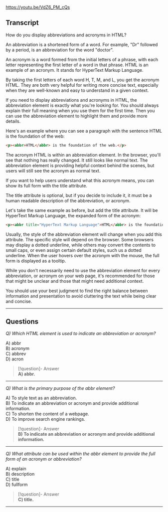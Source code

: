 https://youtu.be/VdZ6_PM_cQs

## Transcript
How do you display abbreviations and acronyms in HTML?

An abbreviation is a shortened form of a word. For example, "Dr" followed by a period, is an abbreviation for the word "doctor".

An acronym is a word formed from the initial letters of a phrase, with each letter representing the first letter of a word in that phrase. HTML is an example of an acronym. It stands for HyperText Markup Language.

By taking the first letters of each word H, T, M, and L, you get the acronym HTML. They are both very helpful for writing more concise text, especially when they are well-known and easy to understand in a given context.

If you need to display abbreviations and acronyms in HTML, the abbreviation element is exactly what you're looking for. You should always explain their full meaning when you use them for the first time. Then you can use the abbreviation element to highlight them and provide more details.

Here's an example where you can see a paragraph with the sentence HTML is the foundation of the web:

```html
<p><abbr>HTML</abbr> is the foundation of the web.</p>
```

The acronym HTML is within an abbreviation element. In the browser, you'll see that nothing has really changed. It still looks like normal text. The abbreviation element is providing helpful context behind the scenes, but users will still see the acronym as normal text.

If you want to help users understand what this acronym means, you can show its full form with the title attribute.

The title attribute is optional, but if you decide to include it, it must be a human readable description of the abbreviation, or acronym.

Let's take the same example as before, but add the title attribute. It will be HyperText Markup Language, the expanded form of the acronym:

```html
<p><abbr title="HyperText Markup Language">HTML</abbr> is the foundation of the web.</p>
```

Usually, the style of the abbreviation element will change when you add this attribute. The specific style will depend on the browser. Some browsers may display a dotted underline, while others may convert the contents to small caps, or even assign certain default styles, such us a dotted underline. When the user hovers over the acronym with the mouse, the full form is displayed as a tooltip.

While you don't necessarily need to use the abbreviation element for every abbreviation, or acronym on your web page, it's recommended for those that might be unclear and those that might need additional context.

You should use your best judgment to find the right balance between information and presentation to avoid cluttering the text while being clear and concise.

---

## Questions
*Q) Which HTML element is used to indicate an abbreviation or acronym?*

A) abbr  
B) acronym  
C) abbrev  
D) acron  

> [!question]- Answer  
> **A) abbr.**  

---

*Q) What is the primary purpose of the abbr element?*

A) To style text as an abbreviation.  
B) To indicate an abbreviation or acronym and provide additional information.  
C) To shorten the content of a webpage.  
D) To improve search engine rankings.  

> [!question]- Answer  
> **B) To indicate an abbreviation or acronym and provide additional information.**  

---

*Q) What attribute can be used within the abbr element to provide the full form of an acronym or abbreviation?*

A) explain  
B) description  
C) title  
D) fullform  

> [!question]- Answer  
> **C) title.**  

---

